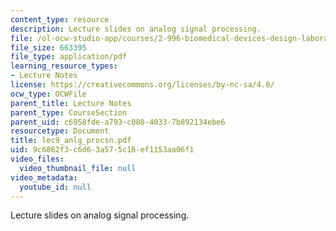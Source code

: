```yaml
---
content_type: resource
description: Lecture slides on analog signal processing.
file: /ol-ocw-studio-app/courses/2-996-biomedical-devices-design-laboratory-fall-2007/9c6862f3c6d63a575c16ef1153aa06f1_lec9_anlg_procsn.pdf
file_size: 663395
file_type: application/pdf
learning_resource_types:
- Lecture Notes
license: https://creativecommons.org/licenses/by-nc-sa/4.0/
ocw_type: OCWFile
parent_title: Lecture Notes
parent_type: CourseSection
parent_uid: c6958fde-a793-c080-4033-7b892134ebe6
resourcetype: Document
title: lec9_anlg_procsn.pdf
uid: 9c6862f3-c6d6-3a57-5c16-ef1153aa06f1
video_files:
  video_thumbnail_file: null
video_metadata:
  youtube_id: null
---
```

Lecture slides on analog signal processing.